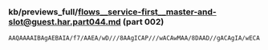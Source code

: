 ### kb/previews_full/flows__service-first__master-and-slot@guest.har.part044.md (part 002)

```md
AAQAAAAIBAgAEBAIA/f7/AAEA/wD///8AAgICAP///wACAwMAA/8DAAD//gACAgIA/wECA
```

```
